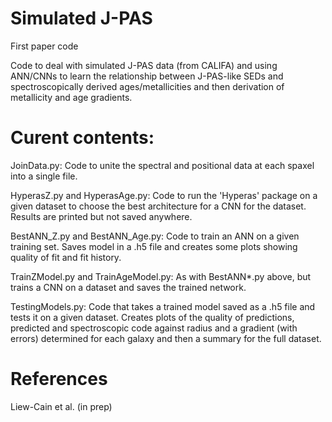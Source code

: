 # Simulated J-PAS
First paper code

Code to deal with simulated J-PAS data (from CALIFA) and using ANN/CNNs to learn the relationship between J-PAS-like SEDs and spectroscopically derived ages/metallicities and then derivation of metallicity and age gradients. 

# Curent contents:
JoinData.py: Code to unite the spectral and positional data at each spaxel into a single file.

HyperasZ.py and HyperasAge.py: Code to run the 'Hyperas' package on a given dataset to choose the best architecture for a CNN for the dataset. Results are printed but not saved anywhere.

BestANN_Z.py and BestANN_Age.py: Code to train an ANN on a given training set. Saves model in a .h5 file and creates some plots showing quality of fit and fit history.

TrainZModel.py and TrainAgeModel.py: As with BestANN*.py above, but trains a CNN on a dataset and saves the trained network.

TestingModels.py: Code that takes a trained model saved as a .h5 file and tests it on a given dataset. Creates plots of the quality of predictions, predicted and spectroscopic code against radius and a gradient (with errors) determined for each galaxy and then a summary for the full dataset.

# References
Liew-Cain et al. (in prep)
